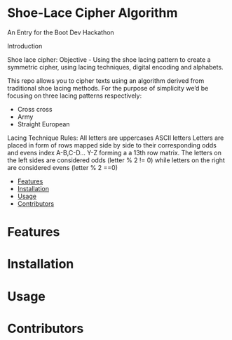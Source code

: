 # Shoe-Lace Cipher Algorithm
An Entry for the Boot Dev Hackathon

Introduction

Shoe lace cipher:
Objective - Using the shoe lacing pattern to create a symmetric cipher, using lacing techniques, digital encoding and alphabets.

This repo allows you to cipher texts using an algorithm derived from traditional shoe lacing methods. For the purpose of simplicity we’d be focusing on three lacing patterns respectively:

- Cross cross
- Army
- Straight European

Lacing Technique Rules:
All letters are uppercases ASCII letters
Letters are placed in form of rows mapped side by side to their corresponding odds and evens index A-B,C-D… Y-Z forming a a 13th row matrix.
The letters on the left sides are considered odds (letter % 2 != 0) while letters on the right are considered evens (letter % 2 ==0)

- [Features](#Features)
- [Installation](#Installation)
- [Usage](#Usage)
- [Contributors](#Contributors)

# Features

# Installation

# Usage

# Contributors

